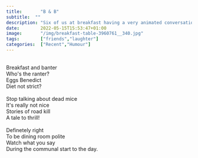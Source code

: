 ```yaml
---
title:       "B & B"
subtitle:  ""
description: "Six of us at breakfast having a very animated conversation until one of us realised it was perhaps not appropriate. Suddenly getting a fit of the giggles I managed with great difficulty to swallow the mouthful of tea I had before further offence was caused."
date:        2022-05-15T15:53:47+01:00
image:       "/img/breakfast-table-3960761__340.jpg"
tags:        ["friends","laughter"]
categories:  ["Recent","Humour"]
---
```

<br>Breakfast and banter
<br>Who's the ranter?
<br>Eggs Benedict
<br>Diet not strict?
<br>
<br>Stop talking about dead mice
<br>It's really not nice
<br>Stories of road kill
<br>A tale to thrill!
<br>
<br>Definetely right
<br>To be dining room polite
<br>Watch what you say
<br>During the communal start to the day. 
